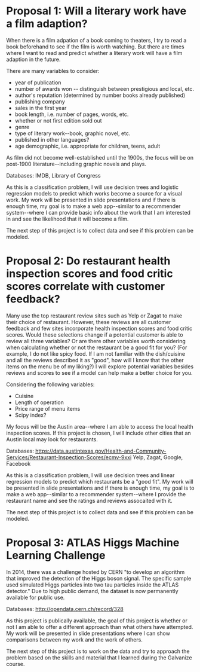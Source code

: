 # Proposal 1: Will a literary work have a film adaption?

When there is a film adpation of a book coming to theaters, I try to read a book beforehand to see if the film is worth watching. But there are times where I want to read and predict whether a literary work will have a film adaption in the future.

There are many variables to consider:
- year of publication
- number of awards won -- distinguish between prestigious and local, etc.
- author's reputation (determined by number books already published)
- publishing company
- sales in the first year
- book length, i.e. number of pages, words, etc.
- whether or not first edition sold out
- genre
- type of literary work--book, graphic novel, etc.
- published in other languages?
- age demographic, i.e. appropriate for children, teens, adult

As film did not become well-established until the 1900s, the focus will be on post-1900 literature--including graphic novels and plays.

Databases: IMDB, Library of Congress

As this is a classification problem, I will use decision trees and logistic regression models to predict which works become a source for a visual work. My work will be presented in slide presentations and if there is enough time, my goal is to make a web app--similar to a recommender system--where I can provide basic info about the work that I am interested in and see the likelihood that it will become a film.

The next step of this project is to collect data and see if this problem can be modeled.

# Proposal 2: Do restaurant health inspection scores and food critic scores correlate with customer feedback?
Many use the top restaurant review sites such as Yelp or Zagat to make their choice of restaurant. However, these reviews are all customer feedback and few sites incorporate health inspection scores and food critic scores. Would these selections change if a potential customer is able to review all three variables? Or are there other variables worth considering when calculating whether or not the restaurant be a good fit for you? (For example, I do not like spicy food. If I am not familiar with the dish/cuisine and all the reviews described it as "good", how will I know that the other items on the menu be of my liking?) I will explore potential variables besides reviews and scores to see if a model can help make a better choice for you.

Considering the following variables:
- Cuisine
- Length of operation
- Price range of menu items
- Scipy index?

My focus will be the Austin area--where I am able to access the local health inspection scores. If this project is chosen, I will include other cities that an Austin local may look for restaurants.

Databases: https://data.austintexas.gov/Health-and-Community-Services/Restaurant-Inspection-Scores/ecmv-9xxi
Yelp, Zagat, Google, Facebook

As this is a classification problem, I will use decision trees and linear regression models to predict which restaurants be a "good fit". My work will be presented in slide presentations and if there is enough time, my goal is to make a web app--similar to a recommender system--where I provide the restaurant name and see the ratings and reviews assocaited with it.

The next step of this project is to collect data and see if this problem can be modeled.

# Proposal 3: ATLAS Higgs Machine Learning Challenge

In 2014, there was a challenge hosted by CERN "to develop an algorithm that improved the detection of the Higgs boson signal. The specific sample used simulated Higgs particles into two tau particles inside the ATLAS detector." Due to high public demand, the dataset is now permanently available for public use.

Databases: http://opendata.cern.ch/record/328

As this project is publically available, the goal of this project is whether or not I am able to offer a different approach than what others have attempted. My work will be presented in slide presentations where I can show comparisons between my work and the work of others.

The next step of this project is to work on the data and try to approach the problem based on the skills and material that I learned during the Galvanize course.
